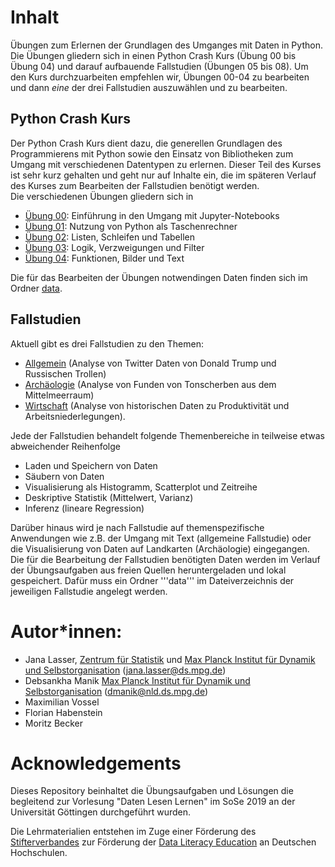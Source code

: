 # Inhalt
Übungen zum Erlernen der Grundlagen des Umganges mit Daten in Python. Die Übungen gliedern sich in einen Python Crash Kurs (Übung 00  bis Übung 04) und darauf aufbauende Fallstudien (Übungen 05 bis 08). Um den Kurs durchzuarbeiten empfehlen wir, Übungen 00-04 zu bearbeiten und dann _eine_ der drei Fallstudien auszuwählen und zu bearbeiten.

## Python Crash Kurs
Der Python Crash Kurs dient dazu, die generellen Grundlagen des Programmierens mit Python sowie den Einsatz von Bibliotheken zum Umgang mit verschiedenen Datentypen zu erlernen. Dieser Teil des Kurses ist sehr kurz gehalten und geht nur auf Inhalte ein, die im späteren Verlauf des Kurses zum Bearbeiten der Fallstudien benötigt werden.  
Die verschiedenen Übungen gliedern sich in
* [Übung 00](https://github.com/Daten-Lesen-Lernen/daten-lesen-lernen-lecture/tree/master/00_uebung): Einführung in den Umgang mit Jupyter-Notebooks
* [Übung 01](https://github.com/Daten-Lesen-Lernen/daten-lesen-lernen-lecture/tree/master/01_uebung): Nutzung von Python als Taschenrechner
* [Übung 02](https://github.com/Daten-Lesen-Lernen/daten-lesen-lernen-lecture/tree/master/02_uebung): Listen, Schleifen und Tabellen
* [Übung 03](https://github.com/Daten-Lesen-Lernen/daten-lesen-lernen-lecture/tree/master/03_uebung): Logik, Verzweigungen und Filter
* [Übung 04](https://github.com/Daten-Lesen-Lernen/daten-lesen-lernen-lecture/tree/master/04_uebung): Funktionen, Bilder und Text

Die für das Bearbeiten der Übungen notwendingen Daten finden sich im Ordner [data](https://github.com/Daten-Lesen-Lernen/daten-lesen-lernen-lecture/tree/master/data).

## Fallstudien
Aktuell gibt es drei Fallstudien zu den Themen:
* [Allgemein](https://github.com/Daten-Lesen-Lernen/daten-lesen-lernen-lecture/tree/master/case-study-allgemein) (Analyse von Twitter Daten von Donald Trump und Russischen Trollen)
* [Archäologie](https://github.com/Daten-Lesen-Lernen/daten-lesen-lernen-lecture/tree/master/case-study-archaeologie) (Analyse von Funden von Tonscherben aus dem Mittelmeerraum)
* [Wirtschaft](https://github.com/Daten-Lesen-Lernen/daten-lesen-lernen-lecture/tree/master/case-study-wirtschaftswissenschaften) (Analyse von historischen Daten zu Produktivität und Arbeitsniederlegungen).  

Jede der Fallstudien behandelt folgende Themenbereiche in teilweise etwas abweichender Reihenfolge
* Laden und Speichern von Daten
* Säubern von Daten
* Visualisierung als Histogramm, Scatterplot und Zeitreihe
* Deskriptive Statistik (Mittelwert, Varianz)
* Inferenz (lineare Regression)

Darüber hinaus wird je nach Fallstudie auf themenspezifische Anwendungen wie z.B. der Umgang mit Text (allgemeine Fallstudie) oder die Visualisierung von Daten auf Landkarten (Archäologie) eingegangen. 
Die für die Bearbeitung der Fallstudien benötigten Daten werden im Verlauf der Übungsaufgaben aus freien Quellen heruntergeladen und lokal gespeichert. Dafür muss ein Ordner '''data''' im Dateiverzeichnis der jeweiligen Fallstudie angelegt werden.

# Autor\*innen: 
* Jana Lasser, [Zentrum für Statistik](https://www.uni-goettingen.de/de/zentrum+f%C3%BCr+statistik+%28zfs%29/54578.html) und [Max Planck Institut für Dynamik und Selbstorganisation](https://www.ds.mpg.de/) (jana.lasser@ds.mpg.de)
* Debsankha Manik [Max Planck Institut für Dynamik und Selbstorganisation](https://www.ds.mpg.de/) (dmanik@nld.ds.mpg.de)
* Maximilian Vossel
* Florian Habenstein
* Moritz Becker

# Acknowledgements
Dieses Repository beinhaltet die Übungsaufgaben und Lösungen die begleitend zur Vorlesung "Daten Lesen Lernen" im SoSe 2019 an der Universität Göttingen durchgeführt wurden.

Die Lehrmaterialien entstehen im Zuge einer Förderung des [Stifterverbandes](https://www.stifterverband.org) zur Förderung der [Data Literacy Education](https://www.stifterverband.org/data-literacy-education) an Deutschen Hochschulen.



